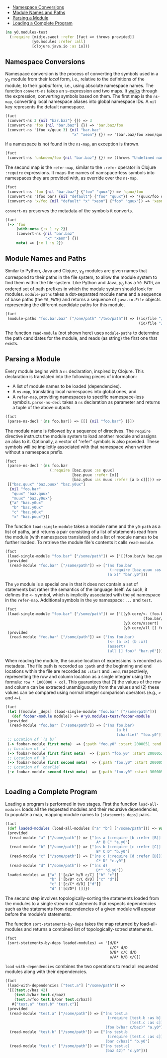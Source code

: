   * [Namespace Conversions](#namespace-conversions)
  * [Module Names and Paths](#module-names-and-paths)
  * [Parsing a Module](#parsing-a-module)
  * [Loading a Complete Program](#loading-a-complete-program)
```clojure
(ns y0.modules-test
  (:require [midje.sweet :refer [fact => throws provided]]
            [y0.modules :refer :all]
            [clojure.java.io :as io]))

```
## Namespace Conversions

Namespace conversion is the process of converting the symbols used in a $y_0$ module from their
_local_ form, i.e., relative to the definitions of the module, to their _global_ form,
i.e., using absolute namespace names.
The function `convert-ns` takes an s-expression and two maps.
It [walks](https://clojuredocs.org/clojure.walk) through the expression, converting symbols based on them.
The first map is the `ns-map`, converting local namespace aliases into global namespace IDs.
A `nil` key represents the default namespace.
```clojure
(fact
 (convert-ns 3 {nil "bar.baz"} {}) => 3
 (convert-ns 'foo {nil "bar.baz"} {}) => 'bar.baz/foo
 (convert-ns '(foo x/quux 3) {nil "bar.baz"
                              "x" "xeon"} {}) => '(bar.baz/foo xeon/quux 3))

```
If a namespace is not found in the `ns-map`, an exception is thrown.
```clojure
(fact
 (convert-ns 'unknown/foo {nil "bar.baz"} {}) => (throws "Undefined namespace: unknown"))

```
The second map is the `refer-map`, similar to the `:refer` operator in Clojure `:require` expressions.
It maps the names of namspace-less symbols into namespaces they are provided with, as override over
the `ns-map`.
```clojure
(fact
 (convert-ns 'foo {nil "bar.baz"} {"foo" "quux"}) => 'quux/foo
 (convert-ns '(foo bar) {nil "default"} {"foo" "quux"}) => '(quux/foo default/bar)
 (convert-ns 'x/foo {nil "default" "x" "xeon"} {"foo" "quux"}) => 'xeon/foo)

```
`convert-ns` preserves the metadata of the symbols it converts.
```clojure
(fact
 (-> 'foo
     (with-meta {:x 1 :y 2})
     (convert-ns {nil "bar.baz"
                  "x" "xeon"} {})
     meta) => {:x 1 :y 2})

```
## Module Names and Paths

Similar to Python, Java and Clojure, $y_0$ modules are given names that correspond to their paths in the file system,
to allow the module system to find them within the file-system.
Like Python and Java, $y_0$ has a `Y0_PATH`, an ordered set of path prefixes in which the module system should look
for modules.
`module-paths` takes a dot-separated module name and a sequence of base paths (the `Y0_PATH`) and returns a sequence
of `java.io.File` objects representing the different candidate paths for this module.
```clojure
(fact
 (module-paths "foo.bar.baz" ["/one/path" "/two/path"]) => [(io/file "/one/path" "foo" "bar" "baz.y0")
                                                            (io/file "/two/path" "foo" "bar" "baz.y0")])

```
The function `read-module` (not shown here) uses `module-paths` to determine the path candidates for the module,
and reads (as string) the first one that exists.

## Parsing a Module

Every module begins with a `ns` declaration, inspired by Clojure.
This declaration is translated into the following pieces of information:
* A list of module names to be loaded (dependencies).
* A `ns-map`, translating local namespaces into global ones, and
* A `refer-map`, providing namespaces to specific namespace-less symbols.
`parse-ns-decl` takes a `ns` declaration as parameter and returns a tuple of the above outputs.
```clojure
(fact
 (parse-ns-decl '(ns foo.bar)) => [[] {nil "foo.bar"} {}])

```
The module name is followed by a sequence of directives. The `require` directive instructs the module system
to load another module and assigns an alias to it.
Optionally, a vector of "refer" symbols is also provided.
These symbols will be implicitly associated with that namespace when written without a namespace prefix.
```clojure
(fact
 (parse-ns-decl '(ns foo.bar
                    (:require [baz.quux :as quux]
                              [baz.puux :refer [x]]
                              [baz.y0ux :as muux :refer [a b c]]))) =>
 [["baz.quux" "baz.puux" "baz.y0ux"]
  {nil "foo.bar"
   "quux" "baz.quux"
   "muux" "baz.y0ux"}
  {"a" "baz.y0ux"
   "b" "baz.y0ux"
   "c" "baz.y0ux"
   "x" "baz.puux"}])

```
The function `load-single-module` takes a module name and the `y0-path` as a list of paths,
and returns a pair consisting of a list of statements read from the module (with namespaces translated)
and a list of module names to be further loaded.
To retrieve the module file's contents it calls `read-module`.
```clojure
(fact
 (load-single-module "foo.bar" ["/some/path"]) => ['[(foo.bar/a baz.quux/x)] ["baz.quux"]]
 (provided
  (read-module "foo.bar" ["/some/path"]) => ["(ns foo.bar
                                               (:require [baz.quux :as baz :refer [x y z]]))
                                              (a x)" "bar.y0"]))

```
The `y0` module is a special one in that it does not contain a set of statements but rather the semantics of the language itself.
As such, it defines the `<-` symbol, which is implicitly associated with the `y0` namespace in the `refer-map`.
Additional symbols in the `y0` namespace: `...` and `test`.
```clojure
(fact
 (load-single-module "foo.bar" ["/some/path"]) => ['[(y0.core/<- (foo.bar/a :x)
                                                              (foo.bar/b :x))
                                                     (y0.core/assert)
                                                     (y0.core/all [] foo.bar/foo)] []]
 (provided
  (read-module "foo.bar" ["/some/path"]) => ["(ns foo.bar)
                                              (<- (a :x) (b :x))
                                              (assert)
                                              (all [] foo)" "bar.y0"]))

```
When reading the module, the source location of expressions is recorded as metadata.
The file path is recorded as `:path` and the beginning and end locations within the
file are recorded as `:start` and `:end`, respectively, representing the row and
column location as a single integrer using the formula: `row * 1000000 + col`. This
guarantees that (1) the values of the row and column can be extracted unambiguously
from the values and (2) these values can be compared using normal integer comparison
operators (e.g., `>` and `<=`).
```clojure
(fact
 (let [[module _deps] (load-single-module "foo.bar" ["/some/path"])]
   (def foobar-module module)) => #'y0.modules-test/foobar-module
 (provided
  (read-module "foo.bar" ["/some/path"]) => ["(ns foo.bar)
                                                  (a b)
                                                  (charlie)" "foo.y0"])
 ;; Location of `(a b)`
 (-> foobar-module first meta)  => {:path "foo.y0" :start 2000051 :end 2000056}
 ;; Location of `a`
 (-> foobar-module first first meta)  => {:path "foo.y0" :start 2000052 :end 2000053}
 ;; Location of `b`
 (-> foobar-module first second meta)  => {:path "foo.y0" :start 2000054 :end 2000055}
 ;; Location of `charlie`
 (-> foobar-module second first meta)  => {:path "foo.y0" :start 3000052 :end 3000059})



```
## Loading a Complete Program

Loading a program is performed in two stages. First the function `load-all-modules` loads all
the requested modules and their recursive dependencies, to populate a map, mapping module names
to `[statements deps]` pairs.
```clojure
(fact
 (def loaded-modules (load-all-modules ["a" "b"] ["/some/path"])) => var?
 (provided
  (read-module "a" ["/some/path"]) => ["(ns a (:require [b :refer [B]] [c :refer [C]]))
                                         A* B C" "a.y0"]
  (read-module "b" ["/some/path"]) => ["(ns b (:require [c :refer [C]] [d :refer [D]]))
                                         B* C D" "b.y0"]
  (read-module "c" ["/some/path"]) => ["(ns c (:require [d :refer [D]]))
                                         C* D" "c.y0"]
  (read-module "d" ["/some/path"]) => ["(ns d)
                                         D*" "d.y0"])
 loaded-modules => {"a" ['[a/A* b/B c/C] ["b" "c"]]
                    "b" ['[b/B* c/C d/D] ["c" "d"]]
                    "c" ['[c/C* d/D] ["d"]]
                    "d" ['[d/D*] []]})

```
The second step involves topologically-sorting the statements loaded from the modules to a single
stream of statements that respects dependencies such as the statements from dependencies of a given
module will appear before the module's statements.

The function `sort-statements-by-deps` takes the map returned by load-all-modules and returns a
combined list of topologically-sotred statements.
```clojure
(fact
 (sort-statements-by-deps loaded-modules) => '[d/D*
                                               c/C* d/D
                                               b/B* c/C d/D
                                               a/A* b/B c/C])

```
`load-with-dependencies` combines the two operations to read all requested modules along with
their dependencies.

```clojure
(fact
 (load-with-dependencies ["test.a"] ["/some/path"]) =>
 '[[(test.c/baz 42)
    (test.b/bar test.c/baz)
    (test.a/foo test.b/bar test.c/baz)]
   #{"test.a" "test.b" "test.c"}]
 (provided
  (read-module "test.a" ["/some/path"]) => ["(ns test.a
                                              (:require [test.b :as b]
                                                        [test.c :as c]))
                                             (foo b/bar c/baz)" "a.y0"]
  (read-module "test.b" ["/some/path"]) => ["(ns test.b
                                              (:require [test.c :as c]))
                                             (bar c/baz)" "b.y0"]
  (read-module "test.c" ["/some/path"]) => ["(ns test.c)
                                             (baz 42)" "c.y0"]))

```

